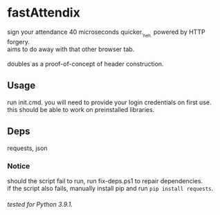 # fastAttendix
sign your attendance 40 microseconds quicker.<sub><sub>heh.</sub></sub> powered by HTTP forgery. </br>aims to do away with that other browser tab. </br></br>doubles as a proof-of-concept of header construction.

## Usage
run init.cmd. you will need to provide your login credentials on first use. </br>this should be able to work on preinstalled libraries. 

## Deps
requests, json 

### Notice
should the script fail to run, run fix-deps.ps1 to repair dependencies. </br>
if the script also fails, manually install pip and run `pip install requests`.

###### tested for Python 3.9.1.
